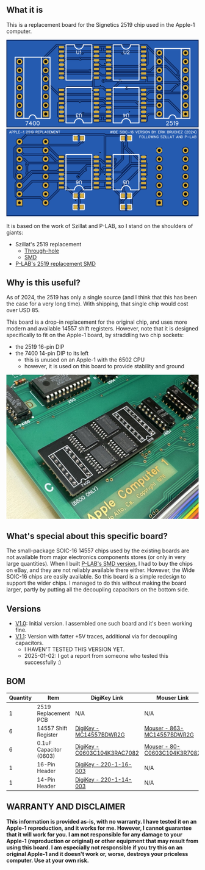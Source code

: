 ## What it is

This is a replacement board for the Signetics 2519 chip used in the Apple-1 computer.

![2519 Replacement](v1.0/img/top.png)
![2519 Replacement](v1.0/img/bottom.png)

It is based on the work of Szillat and P-LAB, so I stand on the shoulders of giants:

- Szillat's 2519 replacement
    - [Through-hole](https://oshwlab.com/szillat/2519-fixed)
    - [SMD](https://oshwlab.com/szillat/2519-fixed-smd)
- [P-LAB's 2519 replacement SMD](https://p-l4b.github.io/2519/)

## Why is this useful?

As of 2024, the 2519 has only a single source (and I think that this has been the case for a very long time). With shipping, that single chip would cost over USD 85.

This board is a drop-in replacement for the original chip, and uses more modern and available 14557 shift registers. However, note that it is designed specifically to fit on the Apple-1 board, by straddling two chip sockets:

- the 2519 16-pin DIP
- the 7400 14-pin DIP to its left
    - this is unused on an Apple-1 with the 6502 CPU
    - however, it is used on this board to provide stability and ground

![2519 board installed](v1.0/img/IMG_0554.jpg)

## What's special about this specific board?

The small-package SOIC-16 14557 chips used by the existing boards are not available from major electronics components stores (or only in very large quantities). When I built [P-LAB's SMD version](https://p-l4b.github.io/2519/), I had to buy the chips on eBay, and they are not reliably available there either. However, the Wide SOIC-16 chips are easily available. So this board is a simple redesign to support the wider chips. I managed to do this without making the board larger, partly by putting all the decoupling capacitors on the bottom side.

## Versions

- [V1.0](v1.0): Initial version. I assembled one such board and it's been working fine.
- [V1.1](v1.1): Version with fatter +5V traces, additional via for decoupling capacitors.
    - I HAVEN'T TESTED THIS VERSION YET.
    - 2025-01-02: I got a report from someone who tested this successfully :)

## BOM

| Quantity | Item                   | DigiKey Link                                                                                                 | Mouser Link                                                                              |
|----------|------------------------|--------------------------------------------------------------------------------------------------------------|------------------------------------------------------------------------------------------|
| 1        | 2519 Replacement PCB   | N/A                                                                                                          | N/A                                                                                      |
| 6        | 14557 Shift Register   | [DigiKey - MC14557BDWR2G](https://www.digikey.com/en/products/detail/onsemi/MC14557BDWR2G/10267937)          | [Mouser - 863-MC14557BDWR2G](https://www.mouser.com/ProductDetail/863-MC14557BDWR2G)     |
| 6        | 0.1uF Capacitor (0603) | [DigiKey - C0603C104K3RAC7082](https://www.digikey.com/en/products/detail/kemet/c0603c104k3rac7082/12700954) | [Mouser - 80-C0603C104K3R7082](https://www.mouser.com/ProductDetail/80-C0603C104K3R7082) |
| 1        | 16-Pin Header          | [DigiKey - 220-1-16-003](https://www.digikey.com/en/products/detail/cnc-tech/220-1-16-003/3441516)           | N/A                                                                                      |
| 1        | 14-Pin Header          | [DigiKey - 220-1-14-003](https://www.digikey.com/en/products/detail/cnc-tech/220-1-14-003/3441515)           | N/A                                                                                      |

## WARRANTY AND DISCLAIMER

__This information is provided as-is, with no warranty. I have tested it on an Apple-1 reproduction, and it works for me. However, I cannot guarantee that it will work for you. I am not responsible for any damage to your Apple-1 (reproduction or original) or other equipment that may result from using this board. I am especially not responsible if you try this on an original Apple-1 and it doesn't work or, worse, destroys your priceless computer. Use at your own risk.__
